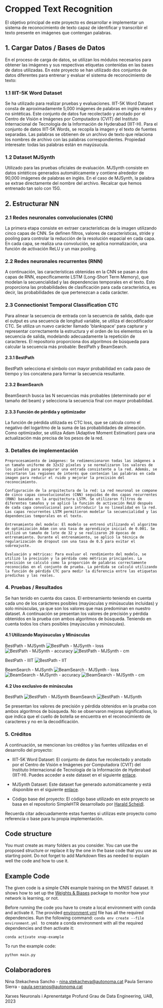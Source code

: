 # Cropped Text Recognition
El objetivo principal de este proyecto es desarrollar e implementar un sistema de reconocimiento de texto capaz de identificar y transcribir el texto presente en imágenes que contengan palabras. 

## 1. Cargar Datos / Bases de Datos

En el proceso de carga de datos, se utilizan los módulos necesarios para obtener las imágenes y sus respectivas etiquetas contenidas en las bases de datos utilizadas. En este proyecto se han utilizado dos conjuntos de datos diferentes para entrenar y evaluar el sistema de reconocimiento de texto:
### 1.1 IIIT-5K Word Dataset

Se ha utilizado para realizar pruebas y evaluaciones. IIIT-5K Word Dataset consta de aproximadamente 5,000 imágenes de palabras en inglés reales y no sintéticas. Este conjunto de datos fue recolectado y anotado por el Centro de Visión e Imágenes por Computadora (CVIT) del Instituto Internacional de Tecnología de la Información de Hyderabad (IIIT-H). 
Para el conjunto de datos IIIT-5K Words, se recopila la imagen y el texto de fuentes separadas. Las palabras se obtienen de un archivo de texto que relaciona los nombres de archivo con las palabras correspondientes.
Propiedad interesate: todas las palabras están en mayúsucula.
### 1.2 Dataset MJSynth

Utilizado para las pruebas oficiales de evaluación. MJSynth consiste en datos sintéticos generados automáticamente y contiene alrededor de 90,000 imágenes de palabras en inglés. 
En el caso de MJSynth, la palabra se extrae directamente del nombre del archivo.
Recalcar que hemos entrenado tan solo con 15G.
## 2. Estructurar NN
### 2.1 Redes neuronales convolucionales (CNN)

La primera etapa consiste en extraer características de la imagen utilizando cinco capas de CNN. Se definen filtros, valores de características, stride y pooling para controlar la reducción de la resolución espacial en cada capa. En cada capa, se realiza una convolución, se aplica normalización, una función de activación ReLU y un max pooling.
### 2.2 Redes neuronales recurrentes (RNN)

A continuación, las características obtenidas en la CNN se pasan a dos capas de RNN, específicamente LSTM (Long-Short Term Memory), que modelan la secuencialidad y las dependencias temporales en el texto. Esto proporciona las probabilidades de clasificación para cada característica, es decir, las probabilidades de que pertenezcan a cada carácter.
### 2.3 Connectionist Temporal Classification CTC

Para alinear la secuencia de entrada con la secuencia de salida, dado que el output es una secuencia de longitud variable, se utiliza el decodificador CTC. Se utiliza un nuevo carácter llamado 'blankspace' para capturar y representar correctamente la estructura y el orden de los elementos en la secuencia de salida, modelando adecuadamente la repetición de caracteres. El repositorio proporciona dos algoritmos de búsqueda para calcular la secuencia más probable: BestPath y BeamSearch.
#### 2.3.1 BestPath

BestPath selecciona el símbolo con mayor probabilidad en cada paso de tiempo y los concatena para formar la secuencia resultante.
#### 2.3.2 BeamSearch

BeamSearch busca las N secuencias más probables (determinado por el tamaño del beam) y selecciona la secuencia final con mayor probabilidad.
#### 2.3.3 Función de pérdida y optimizador

La función de pérdida utilizada es CTC loss, que se calcula como el negativo del logaritmo de la suma de las probabilidades de alineación. Como optimizador, se utiliza Adam (Adaptive Moment Estimation) para una actualización más precisa de los pesos de la red.
### 3. Detalles de implementación

    Preprocesamiento de imágenes: Se redimensionaron todas las imágenes a un tamaño uniforme de 32x32 píxeles y se normalizaron los valores de los píxeles para asegurar una entrada consistente a la red. Además, se recortaron las regiones de interés que contenían las palabras en cada imagen para reducir el ruido y mejorar la precisión del reconocimiento.

    Configuración de la arquitectura de la red: La red neuronal se compone de cinco capas convolucionales (CNN) seguidas de dos capas recurrentes (RNN) basadas en la arquitectura LSTM. Se utilizaron filtros de diferentes tamaños y se aplicó la función de activación ReLU después de cada capa convolucional para introducir la no linealidad en la red. Las capas recurrentes LSTM permitieron modelar la secuencialidad y las dependencias temporales en el texto.

    Entrenamiento del modelo: El modelo se entrenó utilizando el algoritmo de optimización Adam con una tasa de aprendizaje inicial de 0.001. Se utilizó un tamaño de lote de 32 y se realizaron 20 épocas de entrenamiento. Durante el entrenamiento, se aplicó la técnica de regularización de dropout con una tasa de 0.5 para evitar el sobreajuste.

    Evaluación y métricas: Para evaluar el rendimiento del modelo, se utilizó la precisión y la pérdida como métricas principales. La precisión se calculó como la proporción de palabras correctamente reconocidas en el conjunto de prueba. La pérdida se calculó utilizando la función de pérdida CTC para medir la diferencia entre las etiquetas predichas y las reales.
    
### 4. Pruebas / Resultados
Se han tenido en cuenta dos casos. El entrenamiento teniendo en cuenta cada uno de los carácteres posibles (mayúsculas y minúsuculas incluidas) y solo minúsculas, ya que son los valores que mas predominan en nuestro dataset.
A continuación se presentan los valores de precisión y pérdida obtenidos en la prueba con ambos algoritmos de búsqueda. Teniendo en cuenta todos los chars posibles (mayúsculas y minúsculas).

#### 4.1 Utilizando Mayúsuculas y Minúsculas
BestPath - MJSynth
![BestPath - MJSynth - loss](https://github.com/DCC-UAB/xnap-project-ed_group_11/blob/main/doc/bestpath_allchars_loss.png)
![BestPath - MJSynth - accuracy](https://github.com/DCC-UAB/xnap-project-ed_group_11/blob/main/doc/bestpath_allchars_accuracy.png)
![BestPath - MJSynth - cm](https://github.com/DCC-UAB/xnap-project-ed_group_11/blob/main/doc/bestpath_allchars_cm.png)

BestPath - IIIT
![BestPath - IIT](https://github.com/DCC-UAB/xnap-project-ed_group_11/blob/main/doc/bestpath_allchars_iiit.png)

BeamSearch - MJSynth
![BeamSearch - MJSynth - loss](https://github.com/DCC-UAB/xnap-project-ed_group_11/blob/main/doc/beamsearch_allchars_loss.png)
![BeamSearch - MJSynth - accuracy](https://github.com/DCC-UAB/xnap-project-ed_group_11/blob/main/doc/beamsearch_allchars_accuracy.png)
![BeamSearch - MJSynth - cm](https://github.com/DCC-UAB/xnap-project-ed_group_11/blob/main/doc/beamsearch_allchars_cm.png)



#### 4.2 Uso exclusivo de minúsculas
BestPath
![BestPath - MJSynth](https://github.com/DCC-UAB/xnap-project-ed_group_11/blob/main/doc/beamsearch_allchars_loss.png)
BeamSearch
![BestPath - MJSynth](https://github.com/DCC-UAB/xnap-project-ed_group_11/blob/main/doc/beamsearch_allchars_loss.png)

Se presentan los valores de precisión y pérdida obtenidos en la prueba con ambos algoritmos de búsqueda. No se observaron mejoras significativas, lo que indica que el cuello de botella se encuentra en el reconocimiento de caracteres y no en la decodificación.
### 5. Créditos

A continuación, se mencionan los créditos y las fuentes utilizadas en el desarrollo del proyecto:

 - IIIT-5K Word Dataset: El conjunto de datos fue recolectado y anotado por el Centro de Visión e Imágenes por Computadora (CVIT) del Instituto Internacional de Tecnología de la Información de Hyderabad (IIIT-H). Puedes acceder a este dataset en el siguiente [enlace](https://cvit.iiit.ac.in/research/projects/cvit-projects/the-iiit-5k-word-dataset).

 - MJSynth Dataset: Este dataset fue generado automáticamente y está disponible en el siguiente [enlace](https://www.robots.ox.ac.uk/~vgg/data/text/).

 - Código base del proyecto: El código base utilizado en este proyecto se basa en el repositorio SimpleHTR desarrollado por [Harald Scheidl](https://github.com/githubharald).


Recuerda citar adecuadamente estas fuentes si utilizas este proyecto como referencia o base para tu propia implementación.

## Code structure
You must create as many folders as you consider. You can use the proposed structure or replace it by the one in the base code that you use as starting point. Do not forget to add Markdown files as needed to explain well the code and how to use it.

## Example Code
The given code is a simple CNN example training on the MNIST dataset. It shows how to set up the [Weights & Biases](https://wandb.ai/site)  package to monitor how your network is learning, or not.

Before running the code you have to create a local environment with conda and activate it. The provided [environment.yml](https://github.com/DCC-UAB/XNAP-Project/environment.yml) file has all the required dependencies. Run the following command: ``conda env create --file environment.yml `` to create a conda environment with all the required dependencies and then activate it:
```
conda activate xnap-example
```

To run the example code:
```
python main.py
```



## Colaboradores
Nina Stekacheva Sancho - nina.stekacheva@autonoma.cat
Paula Serrano Sierra - paula.serranos@autonoma.cat

Xarxes Neuronals i Aprenentatge Profund
Grau de Data Engineering, 
UAB, 2023
